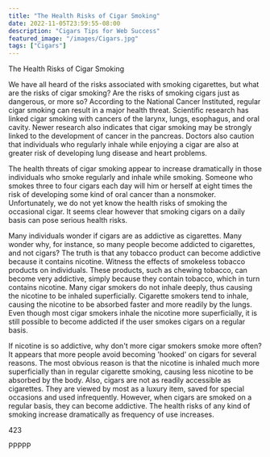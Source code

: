 ```yaml
---
title: "The Health Risks of Cigar Smoking"
date: 2022-11-05T23:59:55-08:00
description: "Cigars Tips for Web Success"
featured_image: "/images/Cigars.jpg"
tags: ["Cigars"]
---
```


The Health Risks of Cigar Smoking

We have all heard of the risks associated with smoking cigarettes, but what are the risks of cigar smoking?  Are the risks of smoking cigars just as dangerous, or more so?  According to the National Cancer Instituted, regular cigar smoking can result in a major health threat.  Scientific research has linked cigar smoking with cancers of the larynx, lungs, esophagus, and oral cavity.  Newer research also indicates that cigar smoking may be strongly linked to the development of cancer in the pancreas.  Doctors also caution that individuals who regularly inhale while enjoying a cigar are also at greater risk of developing lung disease and heart problems.

The health threats of cigar smoking appear to increase dramatically in those individuals who smoke regularly and inhale while smoking.  Someone who smokes three to four cigars each day will him or herself at eight times the risk of developing some kind of oral cancer than a nonsmoker.  Unfortunately, we do not yet know the health risks of smoking the occasional cigar.  It seems clear however that smoking cigars on a daily basis can pose serious health risks.  

Many individuals wonder if cigars are as addictive as cigarettes. Many wonder why, for instance, so many people become addicted to cigarettes, and not cigars?  The truth is that any tobacco product can become addictive because it contains nicotine.  Witness the effects of smokeless tobacco products on individuals.  These products, such as chewing tobacco, can become very addictive, simply because they contain tobacco, which in turn contains nicotine.  Many cigar smokers do not inhale deeply, thus causing the nicotine to be inhaled superficially.  Cigarette smokers tend to inhale, causing the nicotine to be absorbed faster and more readily by the lungs.  Even though most cigar smokers inhale the nicotine more superficially, it is still possible to become addicted if the user smokes cigars on a regular basis.  

If nicotine is so addictive, why don't more cigar smokers smoke more often?  It appears that more people avoid becoming 'hooked' on cigars for several reasons.  The most obvious reason is that the nicotine is inhaled much more superficially than in regular cigarette smoking, causing less nicotine to be absorbed by the body.  Also, cigars are not as readily accessible as cigarettes.  They are viewed by most as a luxury item, saved for special occasions and used infrequently.  However, when cigars are smoked on a regular basis, they can become addictive.  The health risks of any kind of smoking increase dramatically as frequency of use increases.   

423

PPPPP


